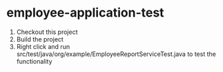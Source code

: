
# employee-application-test

1) Checkout this project
2) Build the project 
3) Right click and run src/test/java/org/example/EmployeeReportServiceTest.java to test the functionality
